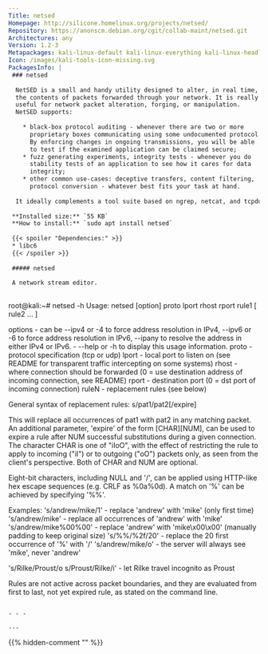 ```yaml
---
Title: netsed
Homepage: http://silicone.homelinux.org/projects/netsed/
Repository: https://anonscm.debian.org/cgit/collab-maint/netsed.git
Architectures: any
Version: 1.2-3
Metapackages: kali-linux-default kali-linux-everything kali-linux-headless kali-linux-large 
Icon: /images/kali-tools-icon-missing.svg
PackagesInfo: |
 ### netsed
 
  NetSED is a small and handy utility designed to alter, in real time,
  the contents of packets forwarded through your network. It is really
  useful for network packet alteration, forging, or manipulation.
  NetSED supports:
   
    * black-box protocol auditing - whenever there are two or more
      proprietary boxes communicating using some undocumented protocol.
      By enforcing changes in ongoing transmissions, you will be able
      to test if the examined application can be claimed secure;
    * fuzz generating experiments, integrity tests - whenever you do
      stability tests of an application to see how it cares for data
      integrity;
    * other common use-cases: deceptive transfers, content filtering,
      protocol conversion - whatever best fits your task at hand.
   
  It ideally complements a tool suite based on ngrep, netcat, and tcpdump.
 
 **Installed size:** `55 KB`  
 **How to install:** `sudo apt install netsed`  
 
 {{< spoiler "Dependencies:" >}}
 * libc6 
 {{< /spoiler >}}
 
 ##### netsed
 
 A network stream editor.
 
 ```
 root@kali:~# netsed -h
 Usage: netsed [option] proto lport rhost rport rule1 [ rule2 ... ]
 
   options - can be --ipv4 or -4 to force address resolution in IPv4,
             --ipv6 or -6 to force address resolution in IPv6,
             --ipany to resolve the address in either IPv4 or IPv6.
           - --help or -h to display this usage information.
   proto   - protocol specification (tcp or udp)
   lport   - local port to listen on (see README for transparent
             traffic intercepting on some systems)
   rhost   - where connection should be forwarded (0 = use destination
             address of incoming connection, see README)
   rport   - destination port (0 = dst port of incoming connection)
   ruleN   - replacement rules (see below)
 
 General syntax of replacement rules: s/pat1/pat2[/expire]
 
 This will replace all occurrences of pat1 with pat2 in any matching packet.
 An additional parameter, 'expire' of the form [CHAR][NUM], can be used to
 expire a rule after NUM successful substitutions during a given connection.
 The character CHAR is one of "iIoO", with the effect of restricting the rule
 to apply to incoming ("iI") or to outgoing ("oO") packets only, as seen from
 the client's perspective. Both of CHAR and NUM are optional.
 
 Eight-bit characters, including NULL and '/', can be applied using HTTP-like
 hex escape sequences (e.g. CRLF as %0a%0d).
 A match on '%' can be achieved by specifying '%%'.
 
 Examples:
   's/andrew/mike/1'     - replace 'andrew' with 'mike' (only first time)
   's/andrew/mike'       - replace all occurrences of 'andrew' with 'mike'
   's/andrew/mike%00%00' - replace 'andrew' with 'mike\x00\x00'
                           (manually padding to keep original size)
   's/%%/%2f/20'         - replace the 20 first occurrence of '%' with '/'
   's/andrew/mike/o'     - the server will always see 'mike', never 'andrew'
 
   's/Rilke/Proust/o s/Proust/Rilke/i'
                         - let Rilke travel incognito as Proust
 
 Rules are not active across packet boundaries, and they are evaluated
 from first to last, not yet expired rule, as stated on the command line.
 ```
 
 - - -
 
---
```

{{% hidden-comment "<!--Do not edit anything above this line-->" %}}

